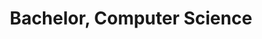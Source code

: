 ---
title: Bachelor, Computer Science
organization: Universidade de Brasília
location: Brasília, Brazil
start: 2003-03-01
end: 2008-11-01
---